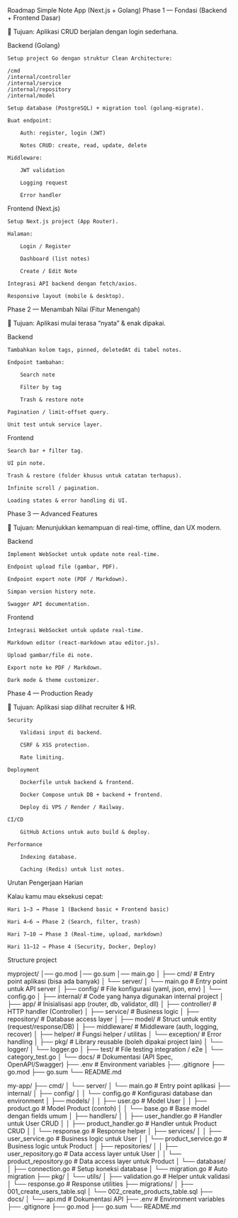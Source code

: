 Roadmap Simple Note App (Next.js + Golang)
Phase 1 — Fondasi (Backend + Frontend Dasar)

🎯 Tujuan: Aplikasi CRUD berjalan dengan login sederhana.

Backend (Golang)

    Setup project Go dengan struktur Clean Architecture:

    /cmd
    /internal/controller
    /internal/service
    /internal/repository
    /internal/model

    Setup database (PostgreSQL) + migration tool (golang-migrate).

    Buat endpoint:

        Auth: register, login (JWT)

        Notes CRUD: create, read, update, delete

    Middleware:

        JWT validation

        Logging request

        Error handler

Frontend (Next.js)

    Setup Next.js project (App Router).

    Halaman:

        Login / Register

        Dashboard (list notes)

        Create / Edit Note

    Integrasi API backend dengan fetch/axios.

    Responsive layout (mobile & desktop).

Phase 2 — Menambah Nilai (Fitur Menengah)

🎯 Tujuan: Aplikasi mulai terasa “nyata” & enak dipakai.

Backend

    Tambahkan kolom tags, pinned, deletedAt di tabel notes.

    Endpoint tambahan:

        Search note

        Filter by tag

        Trash & restore note

    Pagination / limit-offset query.

    Unit test untuk service layer.

Frontend

    Search bar + filter tag.

    UI pin note.

    Trash & restore (folder khusus untuk catatan terhapus).

    Infinite scroll / pagination.

    Loading states & error handling di UI.

Phase 3 — Advanced Features

🎯 Tujuan: Menunjukkan kemampuan di real-time, offline, dan UX modern.

Backend

    Implement WebSocket untuk update note real-time.

    Endpoint upload file (gambar, PDF).

    Endpoint export note (PDF / Markdown).

    Simpan version history note.

    Swagger API documentation.

Frontend

    Integrasi WebSocket untuk update real-time.

    Markdown editor (react-markdown atau editor.js).

    Upload gambar/file di note.

    Export note ke PDF / Markdown.

    Dark mode & theme customizer.

Phase 4 — Production Ready

🎯 Tujuan: Aplikasi siap dilihat recruiter & HR.

    Security

        Validasi input di backend.

        CSRF & XSS protection.

        Rate limiting.

    Deployment

        Dockerfile untuk backend & frontend.

        Docker Compose untuk DB + backend + frontend.

        Deploy di VPS / Render / Railway.

    CI/CD

        GitHub Actions untuk auto build & deploy.

    Performance

        Indexing database.

        Caching (Redis) untuk list notes.

Urutan Pengerjaan Harian

Kalau kamu mau eksekusi cepat:

    Hari 1–3 → Phase 1 (Backend basic + Frontend basic)

    Hari 4–6 → Phase 2 (Search, filter, trash)

    Hari 7–10 → Phase 3 (Real-time, upload, markdown)

    Hari 11–12 → Phase 4 (Security, Docker, Deploy)

Structure project

myproject/
│── go.mod
│── go.sum
│── main.go
│
├── cmd/ # Entry point aplikasi (bisa ada banyak)
│ └── server/
│ └── main.go # Entry point untuk API server
│
├── config/ # File konfigurasi (yaml, json, env)
│ └── config.go
│
├── internal/ # Code yang hanya digunakan internal project
│ ├── app/ # Inisialisasi app (router, db, validator, dll)
│ ├── controller/ # HTTP handler (Controller)
│ ├── service/ # Business logic
│ ├── repository/ # Database access layer
│ ├── model/ # Struct untuk entity (request/response/DB)
│ ├── middleware/ # Middleware (auth, logging, recover)
│ ├── helper/ # Fungsi helper / utilitas
│ └── exception/ # Error handling
│
├── pkg/ # Library reusable (boleh dipakai project lain)
│ └── logger/
│ └── logger.go
│
├── test/ # File testing integration / e2e
│ └── category_test.go
│
└── docs/ # Dokumentasi (API Spec, OpenAPI/Swagger)
├── .env # Environment variables
├── .gitignore
├── go.mod
├── go.sum
└── README.md

my-app/
├── cmd/
│ └── server/
│ └── main.go # Entry point aplikasi
├── internal/
│ ├── config/
│ │ └── config.go # Konfigurasi database dan environment
│ ├── models/
│ │ ├── user.go # Model User
│ │ ├── product.go # Model Product (contoh)
│ │ └── base.go # Base model dengan fields umum
│ ├── handlers/
│ │ ├── user_handler.go # Handler untuk User CRUD
│ │ ├── product_handler.go # Handler untuk Product CRUD
│ │ └── response.go # Response helper
│ ├── services/
│ │ ├── user_service.go # Business logic untuk User
│ │ └── product_service.go # Business logic untuk Product
│ ├── repositories/
│ │ ├── user_repository.go # Data access layer untuk User
│ │ └── product_repository.go # Data access layer untuk Product
│ └── database/
│ ├── connection.go # Setup koneksi database
│ └── migration.go # Auto migration
├── pkg/
│ └── utils/
│ ├── validation.go # Helper untuk validasi
│ └── response.go # Response utilities
├── migrations/
│ ├── 001_create_users_table.sql
│ └── 002_create_products_table.sql
├── docs/
│ └── api.md # Dokumentasi API
├── .env # Environment variables
├── .gitignore
├── go.mod
├── go.sum
└── README.md
